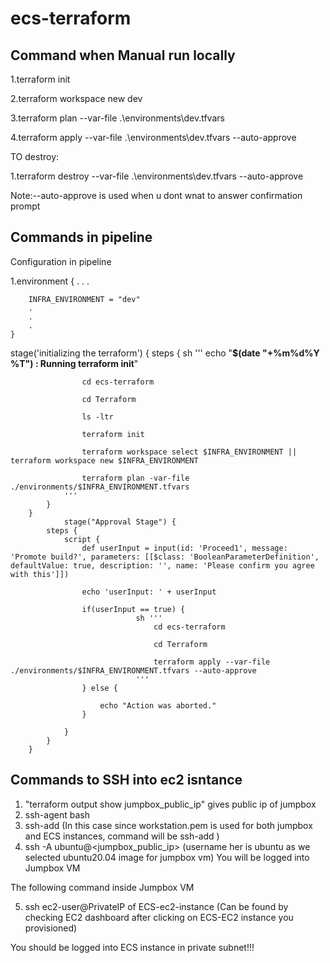 # ecs-terraform

## Command when Manual run locally

1.terraform init

2.terraform workspace new dev

3.terraform plan  --var-file .\environments\dev.tfvars

4.terraform apply --var-file .\environments\dev.tfvars --auto-approve

TO destroy:

1.terraform destroy --var-file .\environments\dev.tfvars --auto-approve

Note:--auto-approve is used when u dont wnat to answer confirmation prompt

## Commands in pipeline

Configuration in pipeline

1.environment 
    {
        .
        .
        .
        
        INFRA_ENVIRONMENT = "dev"
        .
        .
        .
    }
    
    
 stage('initializing the terraform') 
        {
            steps 
            {
                sh '''
                    echo "**********************************$(date "+%m%d%Y %T") : Running terraform init**********************************"
                    
                    cd ecs-terraform
                    
                    cd Terraform
                    
                    ls -ltr
                    
                    terraform init
                    
                    terraform workspace select $INFRA_ENVIRONMENT || terraform workspace new $INFRA_ENVIRONMENT
                    
                    terraform plan -var-file ./environments/$INFRA_ENVIRONMENT.tfvars
                '''  
            }
        }
                stage("Approval Stage") {
            steps {
                script {
                    def userInput = input(id: 'Proceed1', message: 'Promote build?', parameters: [[$class: 'BooleanParameterDefinition', defaultValue: true, description: '', name: 'Please confirm you agree with this']])
                    
                    echo 'userInput: ' + userInput

                    if(userInput == true) {
                                sh '''
                                    cd ecs-terraform
                                    
                                    cd Terraform
                                    
                                    terraform apply --var-file ./environments/$INFRA_ENVIRONMENT.tfvars --auto-approve
                                '''             
                    } else {
                    
                        echo "Action was aborted."
                    }

                }    
            }  
        }


## Commands to SSH into ec2 isntance

1. "terraform output show jumpbox_public_ip" gives public ip of jumpbox
2. ssh-agent bash
3. ssh-add <complete path to ur pem file> (In this case since workstation.pem is used for both jumpbox and ECS instances, command will be ssh-add <path to workstation.pem>)
4. ssh -A ubuntu@<jumpbox_public_ip>  (username her is ubuntu as we selected ubuntu20.04 image for jumpbox vm)
  You will be logged into Jumpbox VM
  
  The following command inside Jumpbox VM
    
5. ssh ec2-user@PrivateIP of ECS-ec2-instance  (Can be found by checking EC2 dashboard after clicking on ECS-EC2 instance you provisioned)
    
  You should be logged into ECS instance in private subnet!!!

        
 
